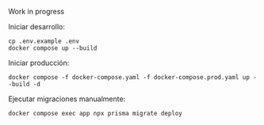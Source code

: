 Work in progress

Iniciar desarrollo:

    cp .env.example .env
    docker compose up --build

Iniciar producción:

    docker compose -f docker-compose.yaml -f docker-compose.prod.yaml up --build -d

Ejecutar migraciones manualmente:

    docker compose exec app npx prisma migrate deploy


